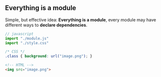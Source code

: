 ## Everything is a module

Simple, but effective idea: **Everything is a module**, every module may have different ways to **declare dependencies**.

``` js
// javascript
import "./module.js"
import "./style.css"
```

``` css
/* CSS */
.class { background: url("image.png"); }
```

``` html
<!-- HTML -->
<img src="image.png">
```